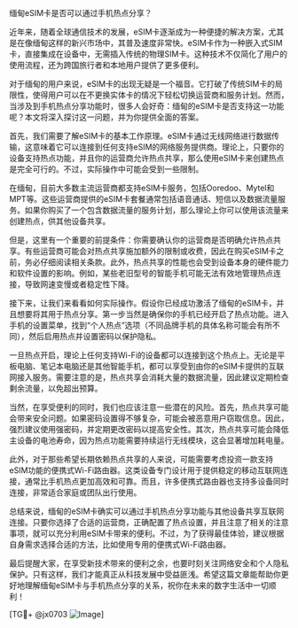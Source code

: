 缅甸eSIM卡是否可以通过手机热点分享？

近年来，随着全球通信技术的发展，eSIM卡逐渐成为一种便捷的解决方案，尤其是在像缅甸这样的新兴市场中，其普及速度非常快。eSIM卡作为一种嵌入式SIM卡，直接集成在设备中，无需插入传统的物理SIM卡。这种技术不仅简化了用户的使用流程，还为跨国旅行者和本地用户提供了更多便利。

对于缅甸的用户来说，eSIM卡的出现无疑是一个福音。它打破了传统SIM卡的局限性，使得用户可以在不更换实体卡的情况下轻松切换运营商和服务计划。然而，当涉及到手机热点分享功能时，很多人会好奇：缅甸的eSIM卡是否支持这一功能呢？本文将深入探讨这一问题，并为你提供全面的答案。

首先，我们需要了解eSIM卡的基本工作原理。eSIM卡通过无线网络进行数据传输，这意味着它可以连接到任何支持eSIM的网络服务提供商。理论上，只要你的设备支持热点功能，并且你的运营商允许热点共享，那么使用eSIM卡来创建热点是完全可行的。不过，实际操作中可能会受到一些限制。

在缅甸，目前大多数主流运营商都支持eSIM卡服务，包括Ooredoo、Mytel和MPT等。这些运营商提供的eSIM卡套餐通常包括语音通话、短信以及数据流量服务。如果你购买了一个包含数据流量的服务计划，那么理论上你可以使用该流量来创建热点，供其他设备共享。

但是，这里有一个重要的前提条件：你需要确认你的运营商是否明确允许热点共享。有些运营商可能会对热点共享施加额外的限制或收费，因此在购买eSIM卡之前，务必仔细阅读相关条款。此外，热点共享的性能也会受到设备本身的硬件能力和软件设置的影响。例如，某些老旧型号的智能手机可能无法有效地管理热点连接，导致网速变慢或者稳定性下降。

接下来，让我们来看看如何实际操作。假设你已经成功激活了缅甸的eSIM卡，并且想要将其用于热点分享。第一步当然是确保你的手机已经开启了热点功能。进入手机的设置菜单，找到“个人热点”选项（不同品牌手机的具体名称可能会有所不同），然后启用热点并设置密码以保护隐私。

一旦热点开启，理论上任何支持Wi-Fi的设备都可以连接到这个热点上。无论是平板电脑、笔记本电脑还是其他智能手机，都可以享受到由你的eSIM卡提供的互联网接入服务。需要注意的是，热点共享会消耗大量的数据流量，因此建议定期检查剩余流量，以免超出预算。

当然，在享受便利的同时，我们也应该注意一些潜在的风险。首先，热点共享可能会带来安全问题。如果密码设置得不够复杂，可能会被恶意用户窃取信息。因此，强烈建议使用强密码，并定期更改密码以提高安全性。其次，热点共享可能会降低主设备的电池寿命，因为热点功能需要持续运行无线模块，这会显著增加耗电量。

此外，对于那些希望长期依赖热点共享的人来说，可能需要考虑投资一款支持eSIM功能的便携式Wi-Fi路由器。这类设备专门设计用于提供稳定的移动互联网连接，通常比手机热点更加高效和可靠。而且，许多便携式路由器也支持多设备同时连接，非常适合家庭或团队出行使用。

总结来说，缅甸的eSIM卡确实可以通过手机热点分享功能与其他设备共享互联网连接。只要你选择了合适的运营商，正确配置了热点设置，并且注意了相关的注意事项，就可以充分利用eSIM卡带来的便利。不过，为了获得最佳体验，建议根据自身需求选择合适的方法，比如使用专用的便携式Wi-Fi路由器。

最后提醒大家，在享受新技术带来的便利之余，也要时刻关注网络安全和个人隐私保护。只有这样，我们才能真正从科技发展中受益匪浅。希望这篇文章能帮助你更好地理解缅甸eSIM卡与手机热点分享的关系，祝你在未来的数字生活中一切顺利！

[TG💪+ @jx0703 ![Image](https://github.com/user-attachments/assets/dbca1d08-cadb-493c-b0ec-ad6f7a83f270)]
